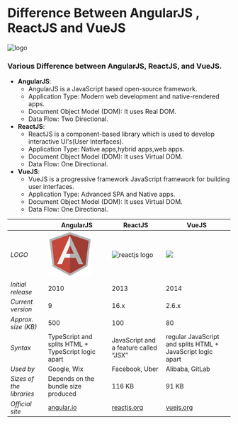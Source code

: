 # Difference Between AngularJS , ReactJS and VueJS 

![logo](https://cdn-media-1.freecodecamp.org/images/1*PNlbgb05IwSxOhAz0aA2rg.png)

### Various Difference between AngularJS, ReactJS, and VueJS.

- **AngularJS**: 
     - AngularJS is a JavaScript based open-source framework.
     - Application Type: Modern web development and native-rendered apps.
     - Document Object Model (DOM): It uses Real DOM.
     - Data Flow: Two Directional.
- **ReactJS**: 
     - ReactJS is a component-based library which is used to develop interactive UI's(User Interfaces).
     - Application Type: Native apps,hybrid apps,web apps.
     - Document Object Model (DOM): It uses Virtual DOM.
     - Data Flow: One Directional.
- **VueJS**: 
     - VueJS is a progressive framework JavaScript framework for building user interfaces.
     - Application Type: Advanced SPA and Native apps.
     - Document Object Model (DOM): It uses Virtual DOM.
     - Data Flow: One Directional.


|  | AngularJS | ReactJS | VueJS
| ----------- | ----------- | ----------- | -----------
| *LOGO* | ![angularjs logo](https://raw.githubusercontent.com/angular/angular.js/master/images/logo/AngularJS-Shield.exports/AngularJS-Shield-small.png) | ![reactjs logo](https://raw.githubusercontent.com/facebook/create-react-app/master/docusaurus/website/static/img/favicon/favicon.ico) | <img src="https://vuejs.org/images/logo.png" width="100">  |
| *Initial release* | 2010 | 2013 | 2014 |
| *Current version* | 9 | 16.x | 2.6.x |
| *Approx. size (KB)* | 500 | 100 | 80 |
| *Syntax* | TypeScript and splits HTML + TypeScript logic apart | JavaScript and a feature called “JSX” | regular JavaScript and splits HTML + JavaScript logic apart |
| *Used by* | Google, Wix | Facebook, Uber | Alibaba, GitLab |
| *Sizes of the libraries* | Depends on the bundle size produced | 116 KB | 91 KB |
| *Official site* | 	[angular.io](https://angular.io/) | [reactjs.org](https://reactjs.org/) | [vuejs.org](https://vuejs.org/) |
